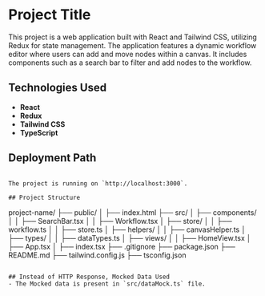 # Project Title


This project is a web application built with React and Tailwind CSS, utilizing Redux for state management. The application features a dynamic workflow editor where users can add and move nodes within a canvas. It includes components such as a search bar to filter and add nodes to the workflow.


## Technologies Used

- **React**
- **Redux**
- **Tailwind CSS**
- **TypeScript**

## Deployment Path

   ```

The project is running on `http://localhost:3000`.

## Project Structure

```
project-name/
├── public/
│   ├── index.html
├── src/
│   ├── components/
│   │   ├── SearchBar.tsx
│   │   ├── Workflow.tsx
│   ├── store/
│   │   ├── workflow.ts
│   │   ├── store.ts
│   ├── helpers/
│   │   ├── canvasHelper.ts
│   ├── types/
│   │   ├── dataTypes.ts
│   ├── views/
│   │   ├── HomeView.tsx
│   ├── App.tsx
│   ├── index.tsx
├── .gitignore
├── package.json
├── README.md
├── tailwind.config.js
├── tsconfig.json
```

## Instead of HTTP Response, Mocked Data Used
- The Mocked data is present in `src/dataMock.ts` file.